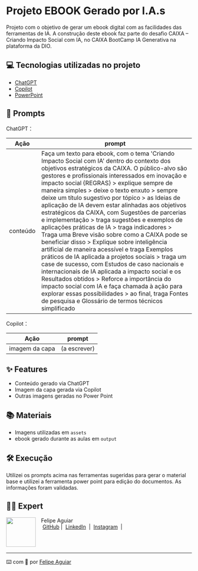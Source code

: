 
# Projeto EBOOK Gerado por I.A.s


Projeto com o objetivo de gerar um ebook digital com as facilidades das ferramentas de IA.
A construção deste ebook faz parte do desafio CAIXA – Criando Impacto Social com IA, no CAIXA BootCamp IA Generativa na plataforma da DIO. 


## 💻 Tecnologias utilizadas no projeto

- [ChatGPT](https://chat.openai.com/) 
- [Copilot](https://copilot.microsoft.com/)
- [PowerPoint](https://www.microsoft.com/en/microsoft-365/powerpoint)


## 🧠 Prompts

ChatGPT：

|   Ação   | prompt                                                                                                                                                                                                                                                                         |
| :------: | ------------------------------------------------------------------------------------------------------------------------------------------------------------------------------------------------------------------------------------------------------------------------------ |
| conteúdo | Faça um texto para ebook, com o tema 'Criando Impacto Social com IA' dentro do contexto dos objetivos estratégicos da CAIXA. O público-alvo são gestores e profissionais interessados em inovação e impacto social {REGRAS} > explique sempre de maneira simples > deixe o texto enxuto > sempre deixe um título sugestivo por tópico > as Ideias de aplicação de IA devem estar alinhadas aos objetivos estratégicos da CAIXA, com Sugestões de parcerias e implementação > traga sugestões e exemplos de aplicações práticas de IA > traga indicadores > Traga uma Breve visão sobre como a CAIXA pode se beneficiar disso > Explique sobre inteligência artificial de maneira acessível e traga Exemplos práticos de IA aplicada a projetos sociais > traga um case de sucesso, com Estudos de caso nacionais e internacionais de IA aplicada a impacto social e os Resultados obtidos > Reforce a importância do impacto social com IA e faça chamada à ação para explorar essas possibilidades > ao final, traga Fontes de pesquisa e Glossário de termos técnicos simplificado |


Copilot：

|  Ação  | prompt                                                                                 |
| :----: | -------------------------------------------------------------------------------------- |
| imagem da capa | (a escrever) |

## ✨ Features

- Conteúdo gerado via ChatGPT
- Imagem da capa gerada via Copilot
- Outras imagens geradas no Power Point

## 📚 Materiais

- Imagens utilizadas em `assets`
- ebook gerado durante as aulas em `output`

## 🛠️ Execução

Utilizei os prompts acima nas ferramentas sugeridas para gerar o material base e utilizei a ferramenta power point para edição do documentos. As informações foram validadas.

## 👨‍💻 Expert

<p>
    <img 
      align=left 
      margin=10 
      width=80 
      src="https://avatars.githubusercontent.com/u/37452836?v=4"
    />
    <p>&nbsp&nbsp&nbspFelipe Aguiar<br>
    &nbsp&nbsp&nbsp
    <a href="https://github.com/felipeAguiarCode">
    GitHub</a>&nbsp;|&nbsp;
    <a href="www.linkedin.com/in/
felipe-exe">LinkedIn</a>
&nbsp;|&nbsp;
    <a href="https://www.instagram.com/felipeaguiar.exe/">
    Instagram</a>
&nbsp;|&nbsp;</p>
</p>
<br/><br/>
<p>

---

⌨️ com 💜 por [Felipe Aguiar](https://github.com/felipeAguiarCode)
